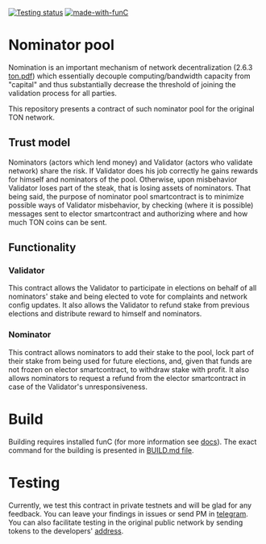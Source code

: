 [![Testing status](https://img.shields.io/badge/testing-in%20progress-red.svg)](https://github.com/newton-blockchain) 
[![made-with-funC](https://img.shields.io/badge/Made%20with-funC-a3428f.svg)](https://github.com/newton-blockchain/ton/tree/master/crypto/smartcont)

# Nominator pool
Nomination is an important mechanism of network decentralization (2.6.3 [ton.pdf](ton.org/ton.pdf)) 
which essentially decouple computing/bandwidth capacity from "capital" and thus substantially decrease
the threshold of joining the validation process for all parties.

This repository presents a contract of such nominator pool for the original TON network.
## Trust model
Nominators (actors which lend money) and Validator (actors who validate network) share the risk.
If Validator does his job correctly he gains rewards for himself and nominators of the pool.
Otherwise, upon misbehavior Validator loses part of the steak, that is losing assets of nominators.
That being said, the purpose of nominator pool smartcontract is to minimize possible ways of Validator misbehavior, 
by checking (where it is possible) messages sent to elector smartcontract and authorizing where and how much TON coins can be sent.
## Functionality
### Validator
This contract allows the Validator to participate in elections on behalf of all nominators' stake and being 
elected to vote for complaints and network config updates. It also allows the 
Validator to refund stake from previous elections and distribute reward to himself and nominators.
### Nominator
This contract allows nominators to add their stake to the pool, lock part of their stake from being used for future elections,
and, given that funds are not frozen on elector smartcontract, to withdraw stake with profit.
It also allows nominators to request a refund from the elector smartcontract in case of the Validator's unresponsiveness.
# Build
Building requires installed funC (for more information see [docs](https://test.ton.org/FullNode-HOWTO.txt)). The exact command for the building is presented in [BUILD.md file](https://github.com/EmelyanenkoK/nominator_pool/blob/master/BUILD.md).

# Testing
Currently, we test this contract in private testnets and will be glad for any feedback. You can leave your findings in issues or send PM in [telegram](t.me/rulon).
You can also facilitate testing in the original public network by sending tokens to the developers' [address](https://test.ton.org/testnet/account?account=EQDGpS6ADl3yOCc1ClWUY-bHDaEVtTLx6fY_RCbLMSjPxWMr).
